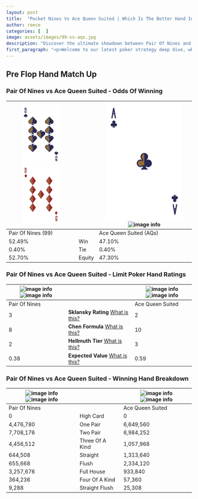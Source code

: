 ```yaml
---
layout: post
title:  "Pocket Nines Vs Ace Queen Suited | Which Is The Better Hand In Poker? A Complete Guide"
author: reece
categories: [  ]
image: assets/images/99-vs-aqs.jpg
description: "Discover the ultimate showdown between Pair Of Nines and Ace Queen Suited in poker! Uncover the odds, strategies, and scenarios where one hand triumphs over the other. Get ready to up your poker game with this thrilling analysis."
first_paragraph: "<p>Welcome to our latest poker strategy deep dive, where we're pitting two distinct hands against each other in a high-stakes showdown: Pair Of Nines vs Ace Queen Suited.</p><p>In the dynamic world of poker, every decision counts, and knowing which hand holds the upper hand is key to your success at the table.</p><p>In this article, we'll dissect these two hands, explore the scenarios where one dominates the other, and equip you with the knowledge to make strategic choices that can tip the odds in your favor.</p><p>Get ready to unravel the intriguing dynamics of these poker hands and elevate your game to new heights.</p>"
---
```




[comment]: # (sp0)

## Pre Flop Hand Match Up

<div class="table hand-ratings" markdown="1"> 



### Pair Of Nines vs Ace Queen Suited - Odds Of Winning


    
| ![image info](assets/images/hand1/9.png) ![image info](assets/images/hand1/9o.png) |  | ![image info](assets/images/hand2/A.png) ![image info](assets/images/hand2/qs.png) |
| -------- | -------- | -------- |
| Pair Of Nines (99) |  | Ace Queen Suited (AQs) |
| 52.49% | Win | 47.10% |
| 0.40% | Tie | 0.40% |
| 52.70% | Equity | 47.30% |




[comment]: # (sp1)



### Pair Of Nines vs Ace Queen Suited - Limit Poker Hand Ratings


    
| ![image info](https://www.riverpairs.com/assets/images/hand1/9.png) ![image info](https://www.riverpairs.com/assets/images/hand1/9o.png) |  | ![image info](https://www.riverpairs.com/assets/images/hand2/A.png) ![image info](https://www.riverpairs.com/assets/images/hand2/qs.png) |
| -------- | -------- | -------- |
| Pair Of Nines |  | Ace Queen Suited |
| 3 | **Sklansky Rating** [What is this?](/sklansky-rating-explained) | 2 |
| 8 | **Chen Formula** [What is this?](/chen-formula-explained) | 10 |
| 2 | **Hellmuth Tier** [What is this?](/Hellmuth-tier-explained) | 3 |
| 0.38 | **Expected Value** [What is this?](/expected-value-explained) | 0.59 |




[comment]: # (sp2)



### Pair Of Nines vs Ace Queen Suited - Winning Hand Breakdown


    
| ![image info](https://www.riverpairs.com/assets/images/hand1/9.png) ![image info](https://www.riverpairs.com/assets/images/hand1/9o.png) |  | ![image info](https://www.riverpairs.com/assets/images/hand2/A.png) ![image info](https://www.riverpairs.com/assets/images/hand2/qs.png) |
| -------- | -------- | -------- |
| Pair Of Nines |  | Ace Queen Suited |
| 0 | High Card | 0 |
| 4,476,780 | One Pair | 6,649,560 |
| 7,708,176 | Two Pair | 6,984,252 |
| 4,456,512 | Three Of A Kind | 1,057,968 |
| 644,508 | Straight | 1,313,640 |
| 655,668 | Flush | 2,334,120 |
| 3,257,676 | Full House | 933,840 |
| 364,236 | Four Of A Kind | 57,360 |
| 9,288 | Straight Flush | 25,308 |




[comment]: # (sp3)



</div>

[comment]: # (sp4)



[comment]: # (sp5)

